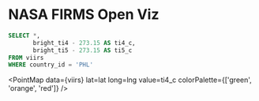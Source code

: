 # NASA FIRMS Open Viz

```sql viirs
SELECT *,
       bright_ti4 - 273.15 AS ti4_c,
       bright_ti5 - 273.15 AS ti5_c
FROM viirs
WHERE country_id = 'PHL'
```

<PointMap
  data={viirs}
  lat=lat
  long=lng
  value=ti4_c
  colorPalette={['green', 'orange', 'red']}
/>
